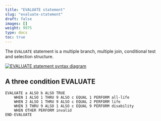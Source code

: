```yaml
---
title: "EVALUATE statement"
slug: "evaluate-statement"
draft: false
images: []
weight: 9975
type: docs
toc: true
---
```


The `EVALUATE` statement is a multiple branch, multiple join, conditional test and selection structure.

[![EVALUATE statement syntax diagram][1]][1] 


  [1]: http://i.stack.imgur.com/odJev.png

## A three condition EVALUATE
    EVALUATE a ALSO b ALSO TRUE
        WHEN 1 ALSO 1 THRU 9 ALSO c EQUAL 1 PERFORM all-life
        WHEN 2 ALSO 1 THRU 9 ALSO c EQUAL 2 PERFORM life
        WHEN 3 THRU 9 ALSO 1 ALSO c EQUAL 9 PERFORM disability
        WHEN OTHER PERFORM invalid
    END-EVALUATE

